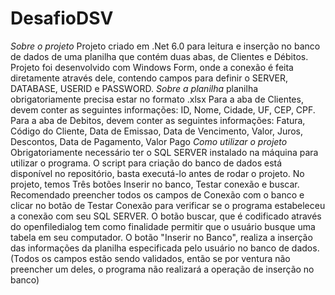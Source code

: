 # DesafioDSV
*Sobre o projeto*
Projeto criado em .Net 6.0 para leitura e inserção no banco de dados de uma planilha que contém duas abas, de Clientes e Débitos.
Projeto foi desenvolvido com Windows Form, onde a conexão é feita diretamente através dele, contendo campos para definir o SERVER, DATABASE, USERID e PASSWORD.
*Sobre a planilha*
planilha obrigatoriamente precisa estar no formato .xlsx
Para a aba de Clientes, devem conter as seguintes informações: ID, Nome, Cidade, UF, CEP, CPF.
Para a aba de Debitos, devem conter as seguintes informações: Fatura, Código do Cliente, Data de Emissao, Data de Vencimento, Valor, Juros, Descontos, Data de Pagamento, Valor Pago
*Como utilizar o projeto*
Obrigatoriamente necessário ter o SQL SERVER instalado na máquina para utilizar o programa.
O script para criação do banco de dados está disponível no repositório, basta executá-lo antes de rodar o projeto.
No projeto, temos Três botões Inserir no banco, Testar conexão e buscar. Recomendado preencher todos os campos de Conexão com o banco e clicar no botão de Testar Conexão para verificar se o programa estabeleceu a conexão
com seu SQL SERVER. O botão buscar, que é codificado através do openfiledialog tem como finalidade permitir que o usuário busque uma tabela em seu computador. O botão "Inserir no Banco", realiza a inserção das informações
da planilha especificada pelo usuário no banco de dados.
(Todos os campos estão sendo validados, então se por ventura não preencher um deles, o programa não realizará a operação de inserção no banco)
